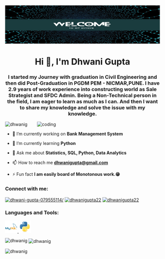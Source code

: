![logo](https://github.com/DhwaniG/DhwaniG/blob/main/1%20(1)%20(2).jpg)
<h1 align="center">Hi 👋, I'm Dhwani Gupta</h1>
<h3 align="center">I started my Journey with graduation in Civil Engineering and then did Post-Graduation in PGDM PEM - NICMAR,PUNE. I have 2.9 years of work experience into constructing world as Sale Strategist and SFDC Admin. Being a Non-Technical person in the field, I am eager to learn as much as I can. And then I want to share my knowledge and solve the issue with my knowledge.</h3>

<img align="right" alt="coding" width="400" src="https://user-images.githubusercontent.com/74038190/221352975-94759904-aa4c-4032-a8ab-b546efb9c478.gif">

<p align="left"> <img src="https://komarev.com/ghpvc/?username=dhwanig&label=Profile%20views&color=0e75b6&style=flat" alt="dhwanig" /> </p>

- 🔭 I’m currently working on **Bank Management System**

- 🌱 I’m currently learning **Python**

- 💬 Ask me about **Statistics, SQL, Python, Data Analytics**

- 📫 How to reach me **dhwanigupta@gmail.com**

- ⚡ Fun fact **I am easily board of Monotonous work.😁**

<h3 align="left">Connect with me:</h3>
<p align="left">
<a href="https://linkedin.com/in/dhwani-gupta-079555114/" target="blank"><img align="center" src="https://raw.githubusercontent.com/rahuldkjain/github-profile-readme-generator/master/src/images/icons/Social/linked-in-alt.svg" alt="dhwani-gupta-079555114/" height="30" width="40" /></a>
<a href="https://kaggle.com/dhwanigupta22" target="blank"><img align="center" src="https://raw.githubusercontent.com/rahuldkjain/github-profile-readme-generator/master/src/images/icons/Social/kaggle.svg" alt="dhwanigupta22" height="30" width="40" /></a>
<a href="https://www.hackerrank.com/dhwanigupta22" target="blank"><img align="center" src="https://raw.githubusercontent.com/rahuldkjain/github-profile-readme-generator/master/src/images/icons/Social/hackerrank.svg" alt="dhwanigupta22" height="30" width="40" /></a>
</p>

<h3 align="left">Languages and Tools:</h3>
<p align="left"> <a href="https://www.mysql.com/" target="_blank" rel="noreferrer"> <img src="https://raw.githubusercontent.com/devicons/devicon/master/icons/mysql/mysql-original-wordmark.svg" alt="mysql" width="40" height="40"/> </a> <a href="https://www.python.org" target="_blank" rel="noreferrer"> <img src="https://raw.githubusercontent.com/devicons/devicon/master/icons/python/python-original.svg" alt="python" width="40" height="40"/> </a> </p>

<p><img align="left" src="https://github-readme-stats.vercel.app/api/top-langs?username=dhwanig&show_icons=true&locale=en&layout=compact" alt="dhwanig" /></p>

<p>&nbsp;<img align="center" src="https://github-readme-stats.vercel.app/api?username=dhwanig&show_icons=true&locale=en" alt="dhwanig" /></p>

<p><img align="center" src="https://github-readme-streak-stats.herokuapp.com/?user=dhwanig&" alt="dhwanig" /></p>
